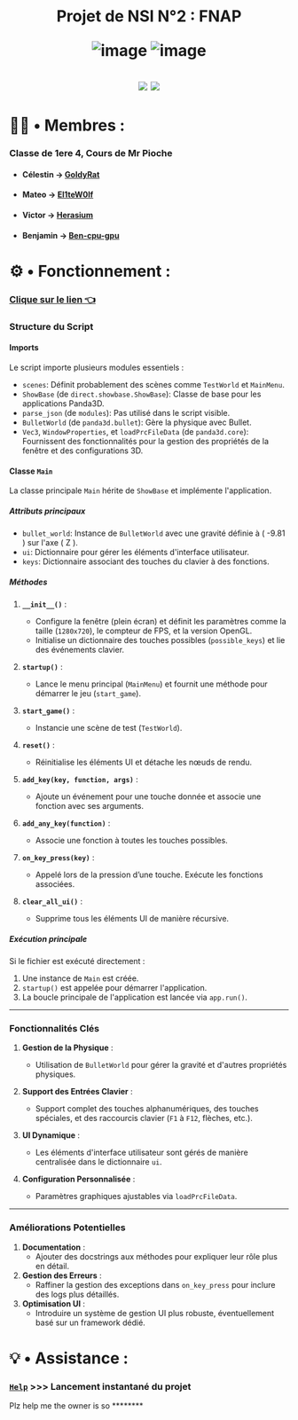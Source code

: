 <h1 align="center">
  
  Projet de NSI N°2 : FNAP
  
![image](https://github.com/user-attachments/assets/165ae079-4226-4c7f-84eb-88d104f6c3f2)
![image](https://github.com/user-attachments/assets/c8e71f08-2f96-47b9-8bd3-5e5738a868b1)

  <img src="http://ForTheBadge.com/images/badges/built-with-swag.svg">
  <img src="https://forthebadge.com/images/badges/made-with-python.svg">
</h1>

# 👨‍💼 • Membres :
### Classe de 1ere 4, Cours de Mr Pioche
* #### Célestin → [GoldyRat](https://github.com/GoldyRat)
* #### Mateo → [El1teW0lf](https://github.com/El1teW0lf)
* #### Victor → [Herasium](https://github.com/Herasium)
* #### Benjamin → [Ben-cpu-gpu](https://github.com/Ben-cpu-gpu)

# ⚙️ • Fonctionnement :

### [Clique sur le lien 👈](https://github.com/El1teW0lf/2024_2025__p04_projet2_n1/blob/main/fonctionnement.md)

### **Structure du Script**

#### **Imports**
Le script importe plusieurs modules essentiels :
- `scenes`: Définit probablement des scènes comme `TestWorld` et `MainMenu`.
- `ShowBase` (de `direct.showbase.ShowBase`): Classe de base pour les applications Panda3D.
- `parse_json` (de `modules`): Pas utilisé dans le script visible.
- `BulletWorld` (de `panda3d.bullet`): Gère la physique avec Bullet.
- `Vec3`, `WindowProperties`, et `loadPrcFileData` (de `panda3d.core`): Fournissent des fonctionnalités pour la gestion des propriétés de la fenêtre et des configurations 3D.

#### **Classe `Main`**
La classe principale `Main` hérite de `ShowBase` et implémente l'application. 

##### **Attributs principaux**
- `bullet_world`: Instance de `BulletWorld` avec une gravité définie à \( -9.81 \) sur l'axe \( Z \).
- `ui`: Dictionnaire pour gérer les éléments d'interface utilisateur.
- `keys`: Dictionnaire associant des touches du clavier à des fonctions.

##### **Méthodes**
1. **`__init__()`** :
   - Configure la fenêtre (plein écran) et définit les paramètres comme la taille (`1280x720`), le compteur de FPS, et la version OpenGL.
   - Initialise un dictionnaire des touches possibles (`possible_keys`) et lie des événements clavier.

2. **`startup()`** :
   - Lance le menu principal (`MainMenu`) et fournit une méthode pour démarrer le jeu (`start_game`).

3. **`start_game()`** :
   - Instancie une scène de test (`TestWorld`).

4. **`reset()`** :
   - Réinitialise les éléments UI et détache les nœuds de rendu.

5. **`add_key(key, function, args)`** :
   - Ajoute un événement pour une touche donnée et associe une fonction avec ses arguments.

6. **`add_any_key(function)`** :
   - Associe une fonction à toutes les touches possibles.

7. **`on_key_press(key)`** :
   - Appelé lors de la pression d’une touche. Exécute les fonctions associées.

8. **`clear_all_ui()`** :
   - Supprime tous les éléments UI de manière récursive.

##### **Exécution principale**
Si le fichier est exécuté directement :
1. Une instance de `Main` est créée.
2. `startup()` est appelée pour démarrer l'application.
3. La boucle principale de l'application est lancée via `app.run()`.

---

### **Fonctionnalités Clés**
1. **Gestion de la Physique** :
   - Utilisation de `BulletWorld` pour gérer la gravité et d'autres propriétés physiques.
   
2. **Support des Entrées Clavier** :
   - Support complet des touches alphanumériques, des touches spéciales, et des raccourcis clavier (`F1` à `F12`, flèches, etc.).

3. **UI Dynamique** :
   - Les éléments d'interface utilisateur sont gérés de manière centralisée dans le dictionnaire `ui`.

4. **Configuration Personnalisée** :
   - Paramètres graphiques ajustables via `loadPrcFileData`.

---

### **Améliorations Potentielles**
1. **Documentation** :
   - Ajouter des docstrings aux méthodes pour expliquer leur rôle plus en détail.
2. **Gestion des Erreurs** :
   - Raffiner la gestion des exceptions dans `on_key_press` pour inclure des logs plus détaillés.
3. **Optimisation UI** :
   - Introduire un système de gestion UI plus robuste, éventuellement basé sur un framework dédié.
   
# 💡 • Assistance :

### [```Help```](https://github.com/El1teW0lf/2024_2025__p04_projet1_gp1/blob/main/Help.bat) >>> Lancement instantané du projet

Plz help me the owner is so ********
